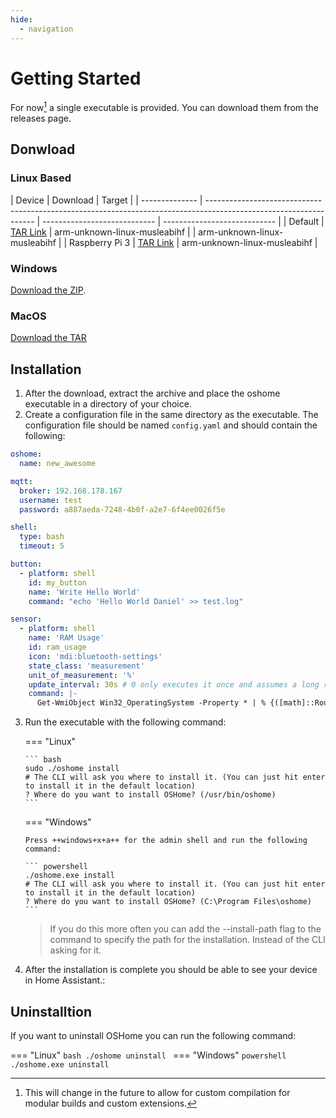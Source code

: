 ```yaml
---
hide:
  - navigation
---
```


# Getting Started

For now[^1] a single executable is provided. You can download them from the releases page.

## Donwload

### Linux Based

<!-- x-release-please-start-version -->
| Device         | Download                                                                                                          | Target                       |
| -------------- | ----------------------------------------------------------------------------------------------------------------- | ---------------------------- | ---------------------------- |
| Default         | [TAR Link](https://github.com/DanielHabenicht/OSHome/releases/download/v0.1.3/oshome-Linux-musl-x86_64.tar.gz) | arm-unknown-linux-musleabihf                                                                                                          |                              | arm-unknown-linux-musleabihf |
| Raspberry Pi 3 | [TAR Link](https://github.com/DanielHabenicht/OSHome/releases/download/v0.1.3/oshome-Linux-musleabi-armv7.tar.gz) | arm-unknown-linux-musleabihf |
<!-- x-release-please-end -->

### Windows

<!-- x-release-please-start-version -->
[Download the ZIP](https://github.com/DanielHabenicht/OSHome/releases/download/v0.1.3/oshome-Windows-msvc-x86_64.zip).
<!-- x-release-please-end -->

### MacOS

<!-- x-release-please-start-version -->
[Download the TAR](https://github.com/DanielHabenicht/OSHome/releases/download/v0.1.3/oshome-macOS-x86_64.tar.gz)
<!-- x-release-please-end -->

## Installation

1. After the download, extract the archive and place the oshome executable in a directory of your choice.
2. Create a configuration file in the same directory as the executable. The configuration file should be named `config.yaml` and should contain the following:

```yaml
oshome:
  name: new_awesome

mqtt:
  broker: 192.168.178.167
  username: test
  password: a887aeda-7248-4b0f-a2e7-6f4ee0026f5e

shell:
  type: bash
  timeout: 5

button:
  - platform: shell
    id: my_button
    name: 'Write Hello World'
    command: "echo 'Hello World Daniel' >> test.log"

sensor:
  - platform: shell
    name: 'RAM Usage'
    id: ram_usage
    icon: 'mdi:bluetooth-settings'
    state_class: 'measurement'
    unit_of_measurement: '%'
    update_interval: 30s # 0 only executes it once and assumes a long running processes.
    command: |-
      Get-WmiObject Win32_OperatingSystem -Property * | % {([math]::Round(($_.FreePhysicalMemory)/$_.totalvisiblememorysize,2))}
```

3.  Run the executable with the following command:

    === "Linux"

        ``` bash
        sudo ./oshome install
        # The CLI will ask you where to install it. (You can just hit enter to install it in the default location)
        ? Where do you want to install OSHome? (/usr/bin/oshome)
        ```

    === "Windows"

        Press ++windows+x+a++ for the admin shell and run the following command:

        ``` powershell
        ./oshome.exe install
        # The CLI will ask you where to install it. (You can just hit enter to install it in the default location)
        ? Where do you want to install OSHome? (C:\Program Files\oshome)
        ```

    > If you do this more often you can add the --install-path flag to the command to specify the path for the installation. Instead of the CLI asking for it.

4.  After the installation is complete you should be able to see your device in Home Assistant.:

## Uninstalltion

If you want to uninstall OSHome you can run the following command:

=== "Linux"
`bash
    ./oshome uninstall
   `
=== "Windows"
`powershell
    ./oshome.exe uninstall
   `

[^1]: This will change in the future to allow for custom compilation for modular builds and custom extensions.
